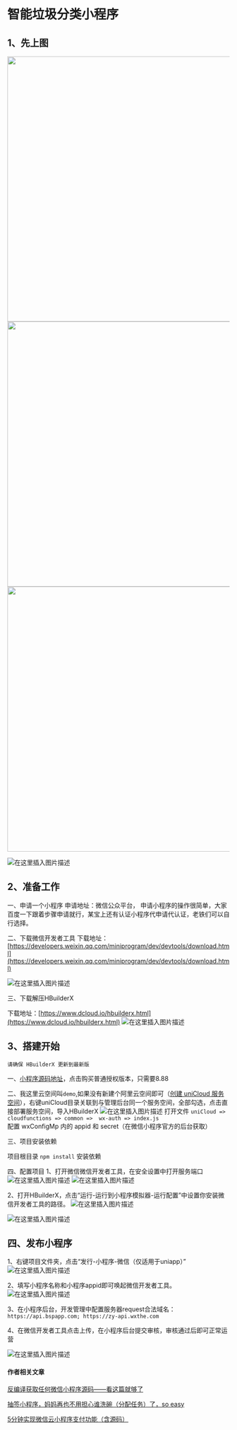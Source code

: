 # 智能垃圾分类小程序


##  1、先上图


<img src="https://img-blog.csdnimg.cn/51c3a534044b4ee9b41c0eb519bf9b15.jpg"   width="600px" height:=100px; />

<img src="https://img-blog.csdnimg.cn/5fb1bdd49f9e4092a41e1b9793627f20.jpg"   width="600px" height:=100px; />


<img src="https://img-blog.csdnimg.cn/1495fd3b47244a48be096bf11c8c68e2.jpg"   width="600px" height:=100px; />

![在这里插入图片描述](https://img-blog.csdnimg.cn/4e5c5c1613b24dc18e2e28ab6a730c42.jpg#pic_center)



## 2、准备工作

一、申请一个小程序
申请地址：微信公众平台，
申请小程序的操作很简单，大家百度一下跟着步骤申请就行，某宝上还有认证小程序代申请代认证，老铁们可以自行选择。

二、下载微信开发者工具
下载地址：[https://developers.weixin.qq.com/miniprogram/dev/devtools/download.html](https://developers.weixin.qq.com/miniprogram/dev/devtools/download.html)

![在这里插入图片描述](https://img-blog.csdnimg.cn/20210131164157184.png?x-oss-process=image/watermark,type_ZmFuZ3poZW5naGVpdGk,shadow_10,text_aHR0cHM6Ly9ibG9nLmNzZG4ubmV0L3FxXzMyMzQwODc3,size_16,color_FFFFFF,t_70#pic_center)

三、下载解压HBuilderX

下载地址：[https://www.dcloud.io/hbuilderx.html](https://www.dcloud.io/hbuilderx.html)
![在这里插入图片描述](https://img-blog.csdnimg.cn/20210131164122814.png?x-oss-process=image/watermark,type_ZmFuZ3poZW5naGVpdGk,shadow_10,text_aHR0cHM6Ly9ibG9nLmNzZG4ubmV0L3FxXzMyMzQwODc3,size_16,color_FFFFFF,t_70#pic_center)



## 3、搭建开始
`请确保 HBuilderX 更新到最新版`


一、[小程序源码地址](https://ext.dcloud.net.cn/plugin?id=6711)，点击购买普通授权版本，只需要8.88

二、我这里云空间叫`demo`,如果没有新建个阿里云空间即可（[创建 uniCloud 服务空间](https://uniapp.dcloud.io/uniCloud/quickstart?id=%e5%88%9b%e5%bb%ba%e5%92%8c%e7%bb%91%e5%ae%9a%e6%9c%8d%e5%8a%a1%e7%a9%ba%e9%97%b4)），右键uniCloud目录关联到与管理后台同一个服务空间，全部勾选，点击直接部署服务空间，导入HBuilderX 
![在这里插入图片描述](https://img-blog.csdnimg.cn/937a454e3b3d43d4b59ee2cdf6e29253.png?x-oss-process=image/watermark,type_ZHJvaWRzYW5zZmFsbGJhY2s,shadow_50,text_Q1NETiBA5LiA5Liq5a2X5bCx5piv5bmy,size_20,color_FFFFFF,t_70,g_se,x_16#pic_center)
打开文件 `uniCloud => cloudfunctions => common =>  wx-auth => index.js`  
配置 wxConfigMp 内的 appid 和 secret（在微信小程序官方的后台获取）

三、项目安装依赖

项目根目录 `npm install` 安装依赖


四、配置项目
1、打开微信微信开发者工具，在安全设置中打开服务端口
![在这里插入图片描述](https://img-blog.csdnimg.cn/2021013117151419.png?x-oss-process=image/watermark,type_ZmFuZ3poZW5naGVpdGk,shadow_10,text_aHR0cHM6Ly9ibG9nLmNzZG4ubmV0L3FxXzMyMzQwODc3,size_16,color_FFFFFF,t_70#pic_center)
![在这里插入图片描述](https://img-blog.csdnimg.cn/20210131171524170.png#pic_center)

2、打开HBuilderX，点击“运行-运行到小程序模拟器-运行配置”中设置你安装微信开发者工具的路径。
![在这里插入图片描述](https://img-blog.csdnimg.cn/20210131171947775.png?x-oss-process=image/watermark,type_ZmFuZ3poZW5naGVpdGk,shadow_10,text_aHR0cHM6Ly9ibG9nLmNzZG4ubmV0L3FxXzMyMzQwODc3,size_16,color_FFFFFF,t_70#pic_center)

![在这里插入图片描述](https://img-blog.csdnimg.cn/20210131171956811.png?x-oss-process=image/watermark,type_ZmFuZ3poZW5naGVpdGk,shadow_10,text_aHR0cHM6Ly9ibG9nLmNzZG4ubmV0L3FxXzMyMzQwODc3,size_16,color_FFFFFF,t_70#pic_center)
## 四、发布小程序
1、右键项目文件夹，点击“发行-小程序-微信（仅适用于uniapp）”
![在这里插入图片描述](https://img-blog.csdnimg.cn/20210131172532426.png?x-oss-process=image/watermark,type_ZmFuZ3poZW5naGVpdGk,shadow_10,text_aHR0cHM6Ly9ibG9nLmNzZG4ubmV0L3FxXzMyMzQwODc3,size_16,color_FFFFFF,t_70#pic_center)

2、填写小程序名称和小程序appid即可唤起微信开发者工具。
![在这里插入图片描述](https://img-blog.csdnimg.cn/20210131172604321.png?x-oss-process=image/watermark,type_ZmFuZ3poZW5naGVpdGk,shadow_10,text_aHR0cHM6Ly9ibG9nLmNzZG4ubmV0L3FxXzMyMzQwODc3,size_16,color_FFFFFF,t_70#pic_center)


3、在小程序后台，开发管理中配置服务器request合法域名：`https://api.bspapp.com; https://zy-api.wxthe.com`

4、在微信开发者工具点击上传，在小程序后台提交审核，审核通过后即可正常运营

![在这里插入图片描述](https://img-blog.csdnimg.cn/df9cedb6ad294e10947b2f9442712d35.png?x-oss-process=image/watermark,type_ZHJvaWRzYW5zZmFsbGJhY2s,shadow_50,text_Q1NETiBA44CK5oqA5pyv6LWa5a6i5ZCn44CL,size_20,color_FFFFFF,t_70,g_se,x_16#pic_center)




 
#### 作者相关文章

[反编译获取任何微信小程序源码——看这篇就够了](https://blog.csdn.net/qq_32340877/article/details/110993362) 

[抽签小程序，妈妈再也不用担心谁洗碗（分配任务）了，so easy](https://blog.csdn.net/qq_32340877/article/details/105540569)

[5分钟实现微信云小程序支付功能（含源码）](https://blog.csdn.net/qq_32340877/article/details/111595124)

